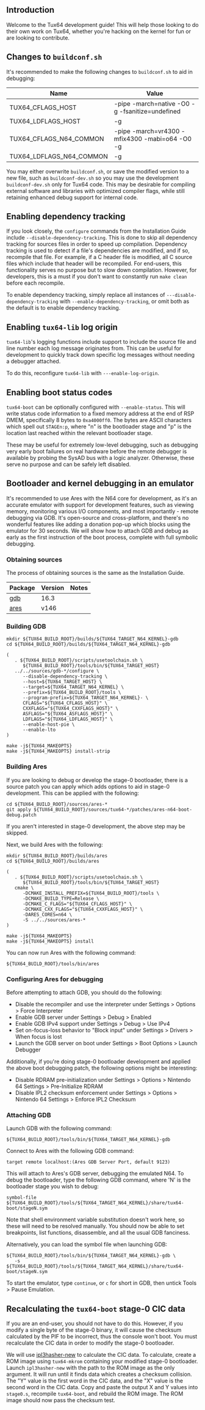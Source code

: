 ## Introduction

Welcome to the Tux64 development guide!  This will help those looking to do their own work on Tux64, whether you're hacking on the kernel for fun or are looking to contribute.

## Changes to ```buildconf.sh```

It's recommended to make the following changes to ```buildconf.sh``` to aid in debugging:

| Name | Value |
|------|-------|
| TUX64_CFLAGS_HOST | -pipe -march=native -O0 -g -fsanitize=undefined |
| TUX64_LDFLAGS_HOST | -g |
| TUX64_CFLAGS_N64_COMMON |  -pipe -march=vr4300 -mfix4300 -mabi=o64 -O0 -g |
| TUX64_LDFLAGS_N64_COMMON | -g |

You may either overwrite ```buildconf.sh```, or save the modified version to a new file, such as ```buildconf-dev.sh``` so you may use the development ```buildconf-dev.sh``` only for Tux64 code.  This may be desirable for compiling external software and libraries with optimized compiler flags, while still retaining enhanced debug support for internal code.

## Enabling dependency tracking

If you look closely, the ```configure``` commands from the Installation Guide include ```--disable-dependency-tracking```.  This is done to skip all dependency tracking for sources files in order to speed up compilation.  Dependency tracking is used to detect if a file's dependencies are modified, and if so, recompile that file.  For example, if a C header file is modified, all C source files which include that header will be recompiled.  For end-users, this functionality serves no purpose but to slow down compilation.  However, for developers, this is a must if you don't want to constantly run ```make clean``` before each recompile.

To enable dependency tracking, simply replace all instances of ```---disable-dependency-tracking``` with ```--enable-dependency-tracking```, or omit both as the default is to enable dependency tracking.

## Enabling ```tux64-lib``` log origin

```tux64-lib```'s logging functions include support to include the source file and line number each log message originates from.  This can be useful for development to quickly track down specific log messages without needing a debugger attached.

To do this, reconfigure ```tux64-lib``` with ```---enable-log-origin```.

## Enabling boot status codes

`tux64-boot` can be optionally configured with `--enable-status`.  This will write status code information to a fixed memory address at the end of RSP DMEM, specifically 8 bytes to `0xa4000ff0`.  The bytes are ASCII characters which spell out `STAGEn:p`, where "n" is the bootloader stage and "p" is the location last reached within the relevant bootloader stage.

These may be useful for extremely low-level debugging, such as debugging very early boot failures on real hardware before the remote debugger is available by probing the SysAD bus with a logic analyzer.  Otherwise, these serve no purpose and can be safely left disabled.

## Bootloader and kernel debugging in an emulator

It's recommended to use Ares with the N64 core for development, as it's an accurate emulator with support for development features, such as viewing memory, monitoring various I/O components, and most importantly - remote debugging via GDB.  It's open-source and cross-platform, and there's no wonderful features like adding a donation pop-up which blocks using the emulator for 30 seconds.  We will show how to attach GDB and debug as early as the first instruction of the boot process, complete with full symbolic debugging.

### Obtaining sources

The process of obtaining sources is the same as the Installation Guide.

| Package | Version | Notes |
|---------|---------|-------|
| [gdb](https://www.sourceware.org/gdb/) | 16.3 | |
| [ares](https://ares-emu.net/) | v146 | |

### Building GDB

```
mkdir ${TUX64_BUILD_ROOT}/builds/${TUX64_TARGET_N64_KERNEL}-gdb
cd ${TUX64_BUILD_ROOT}/builds/${TUX64_TARGET_N64_KERNEL}-gdb

(
   . ${TUX64_BUILD_ROOT}/scripts/usetoolchain.sh \
      ${TUX64_BUILD_ROOT}/tools/bin/${TUX64_TARGET_HOST}
   ../../sources/gdb-*/configure \
      --disable-dependency-tracking \
      --host=${TUX64_TARGET_HOST} \
      --target=${TUX64_TARGET_N64_KERNEL} \
      --prefix=${TUX64_BUILD_ROOT}/tools \
      --program-prefix=${TUX64_TARGET_N64_KERNEL}- \
      CFLAGS="${TUX64_CFLAGS_HOST}" \
      CXXFLAGS="${TUX64_CXXFLAGS_HOST}" \
      ASFLAGS="${TUX64_ASFLAGS_HOST}" \
      LDFLAGS="${TUX64_LDFLAGS_HOST}" \
      --enable-host-pie \
      --enable-lto
)

make -j${TUX64_MAKEOPTS}
make -j${TUX64_MAKEOPTS} install-strip
```

### Building Ares

If you are looking to debug or develop the stage-0 bootloader, there is a source patch you can apply which adds options to aid in stage-0 development.  This can be applied with the following:

```
cd ${TUX64_BUILD_ROOT}/sources/ares-*
git apply ${TUX64_BUILD_ROOT}/sources/tux64-*/patches/ares-n64-boot-debug.patch
```

If you aren't interested in stage-0 development, the above step may be skipped.

Next, we build Ares with the following:

```
mkdir ${TUX64_BUILD_ROOT}/builds/ares
cd ${TUX64_BUILD_ROOT}/builds/ares

(
   . ${TUX64_BUILD_ROOT}/scripts/usetoolchain.sh \
      ${TUX64_BUILD_ROOT}/tools/bin/${TUX64_TARGET_HOST}
   cmake \
      -DCMAKE_INSTALL_PREFIX=${TUX64_BUILD_ROOT}/tools \
      -DCMAKE_BUILD_TYPE=Release \
      -DCMAKE_C_FLAGS="${TUX64_CFLAGS_HOST}" \
      -DCMAKE_CXX_FLAGS="${TUX64_CXXFLAGS_HOST}" \
      -DARES_CORES=n64 \
      -S ../../sources/ares-*
)

make -j${TUX64_MAKEOPTS}
make -j${TUX64_MAKEOPTS} install
```

You can now run Ares with the following command:

```
${TUX64_BUILD_ROOT}/tools/bin/ares
```

### Configuring Ares for debugging

Before attempting to attach GDB, you should do the following:
   * Disable the recompiler and use the interpreter under Settings > Options > Force Interpreter
   * Enable GDB server under Settings > Debug > Enabled
   * Enable GDB IPv4 support under Settings > Debug > Use IPv4
   * Set on-focus-loss behavior to "Block input" under Settings > Drivers > When focus is lost
   * Launch the GDB server on boot under Settings > Boot Options > Launch Debugger

Additionally, if you're doing stage-0 bootloader development and applied the above boot debugging patch, the following options might be interesting:
   * Disable RDRAM pre-initialization under Settings > Options > Nintendo 64 Settings > Pre-Initialize RDRAM
   * Disable IPL2 checksum enforcement under Settings > Options > Nintendo 64 Settings > Enforce IPL2 Checksum

### Attaching GDB

Launch GDB with the following command:

```
${TUX64_BUILD_ROOT}/tools/bin/${TUX64_TARGET_N64_KERNEL}-gdb
```

Connect to Ares with the following GDB command:

```
target remote localhost:(Ares GDB Server Port, default 9123)
```

This will attach to Ares's GDB server, debugging the emulated N64.  To debug the bootloader, type the following GDB command, where 'N' is the bootloader stage you wish to debug:

```
symbol-file ${TUX64_BUILD_ROOT}/tools/${TUX64_TARGET_N64_KERNEL}/share/tux64-boot/stageN.sym
```

Note that shell environment variable substitution doesn't work here, so these will need to be resolved manually.  You should now be able to set breakpoints, list functions, disassemble, and all the usual GDB fanciness.

Alternatively, you can load the symbol file when launching GDB:

```
${TUX64_BUILD_ROOT}/tools/bin/${TUX64_TARGET_N64_KERNEL}-gdb \
   -s ${TUX64_BUILD_ROOT}/tools/${TUX64_TARGET_N64_KERNEL}/share/tux64-boot/stageN.sym
```

To start the emulator, type ```continue```, or ```c``` for short in GDB, then untick Tools > Pause Emulation.

## Recalculating the ```tux64-boot``` stage-0 CIC data

If you are an end-user, you should not have to do this.  However, if you modify a single byte of the stage-0 binary, it will cause the checksum calculated by the PIF to be incorrect, thus the console won't boot.  You must recalculate the CIC data in order to modify the stage-0 bootloader.

We will use [ipl3hasher-new](https://github.com/Polprzewodnikowy/ipl3hasher-new) to calculate the CIC data.  To calculate, create a ROM image using ```tux64-mkrom``` containing your modified stage-0 bootloader.  Launch ```ipl3hasher-new``` with the path to the ROM image as the only argument.  It will run until it finds data which creates a checksum collision.  The "Y" value is the first word in the CIC data, and the "X" value is the second word in the CIC data.  Copy and paste the output X and Y values into ```stage0.s```, recompile ```tux64-boot```, and rebuild the ROM image.  The ROM image should now pass the checksum test.